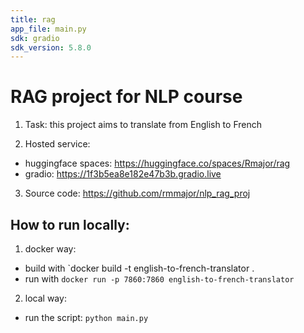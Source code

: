 ```yaml
---
title: rag
app_file: main.py
sdk: gradio
sdk_version: 5.8.0
---
```

# RAG project for NLP course

1. Task: this project aims to translate from English to French

2. Hosted service: 
 - huggingface spaces:  https://huggingface.co/spaces/Rmajor/rag
 - gradio: https://1f3b5ea8e182e47b3b.gradio.live

3. Source code: https://github.com/rmmajor/nlp_rag_proj

## How to run locally:
1. docker way: 
 - build with `docker build -t english-to-french-translator .
 - run with `docker run -p 7860:7860 english-to-french-translator`

2. local way:
 - run the script: `python main.py`
 